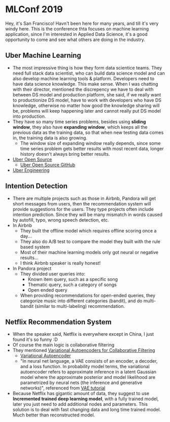 # MLConf 2019

Hey, it's San Francisco! Havn't been here for many years, and till it's very windy here. This is the conference thta focuses on machine learning application, since I'm interested in Applied Data Science, it's a good opportunity to come and see what others are doing in the industry.

## Uber Machine Learning
* The most impressive thing is how they form data scientice teams. They need full stack data scientist, who can build data science model and can also develop machine learning tools & platform. Developers need to have data science knowledge. This make sense. When I was chatting with their director, mentioned the discrepency we have to deal with between DS model and production platform, she said, if we really want to productionize DS model, have to work with developers who have DS knowledge, otherwise no matter how good the knowledge sharing will be, problems will keep happening later and cannot really put DS model into production. 
* They have so many time series problems, besides using <b>sliding window</b>, they also have <b>expanding window</b>, which keeps all the previous data as the training data, so that when new testing data comes in, the training data is also growing.
  * The window size of expanding window really depends, since some time series problem gets better results with most recent data, longer history doesn't always bring better results.
* [Uber Open Source][1]
  * [Uber Open Source GitHub][3]
* [Uber Engineering][2]

## Intention Detection
* There are multiple projects such as those in Airbnb, Pandora will get short messages from users, then the recommendation system will provide suggestions for the users. They type projects often include intention prediction. Since they will be many mismatch in words caused by autofill, typo, wrong speech detection, etc.
* In Airbnb
  * They built the offline model which requires offline scoring once a day...
  * They also do A/B test to compare the model they built with the rule based system
  * Most of their machine learning models only got neural or negative results...
  * I think Airbnb speaker is really honest!
* In Pandora project
  * They divided user queries into:
    * Known item query, such as a specific song
    * Thematic query, such a category of songs
    * Open ended query
  * When providing recommendations for open-ended queries, they categorize music into different categories (bandit), and do multi-bandit (similar to multi-labeling) recommendation.

## Netflix Recommendation System
* When the speaker said, Netflix is everywhere except in China, I just found it's so funny :D
* Of course the main logic is collaborative filtering
* They mentioned [Variational Autoencoders for Collaborative Filtering][4]
  * [Variational Autoencoder][5]
  * "In neural net language, a VAE consists of an encoder, a decoder, and a loss function. In probability model terms, the variational autoencoder refers to approximate inference in a latent Gaussian model where the approximate posterior and model likelihood are parametrized by neural nets (the inference and generative networks)", referenced from [VAE tutorial][6]
* Because Netflix has gigantic amount of data, they suggest to use <b>Incremented trained deep learning model</b>, with a fully trained model, later you just need to add additional nodes and parameters. This solution is to deal with fast changing data and long time trained model. Much better than reconstructed model.



[1]:https://eng.uber.com/category/articles/open-source-articles/
[2]:https://eng.uber.com/
[3]:https://github.com/uber
[4]:https://arxiv.org/pdf/1802.05814.pdf
[5]:https://github.com/altosaar/variational-autoencoder
[6]:https://jaan.io/what-is-variational-autoencoder-vae-tutorial/
